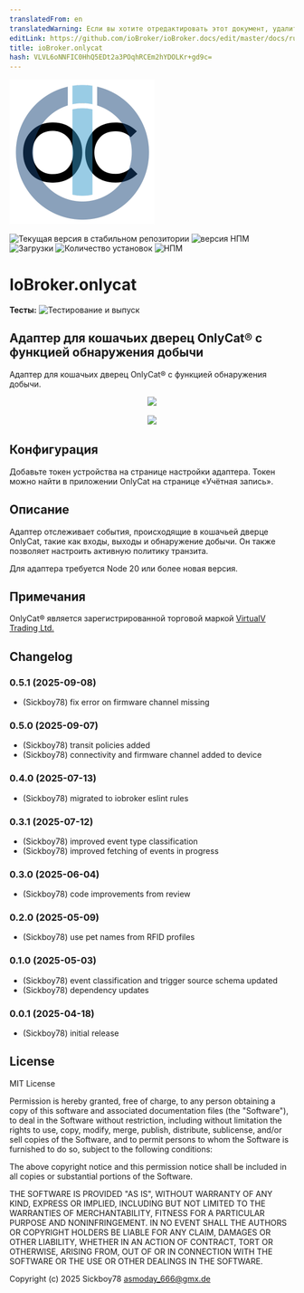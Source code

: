 ```yaml
---
translatedFrom: en
translatedWarning: Если вы хотите отредактировать этот документ, удалите поле «translationFrom», в противном случае этот документ будет снова автоматически переведен
editLink: https://github.com/ioBroker/ioBroker.docs/edit/master/docs/ru/adapterref/iobroker.onlycat/README.md
title: ioBroker.onlycat
hash: VLVL6oNNFIC0HhQ5EDt2a3POqhRCEm2hYDOLKr+gd9c=
---
```

![Логотип](../../../en/adapterref/iobroker.onlycat/admin/onlycat.png)

![Текущая версия в стабильном репозитории](https://iobroker.live/badges/onlycat-stable.svg)
![версия НПМ](https://img.shields.io/npm/v/iobroker.onlycat.svg)
![Загрузки](https://img.shields.io/npm/dm/iobroker.onlycat.svg)
![Количество установок](https://iobroker.live/badges/onlycat-installed.svg)
![НПМ](https://nodei.co/npm/iobroker.onlycat.png?downloads=true)

# IoBroker.onlycat
**Тесты:** ![Тестирование и выпуск](https://github.com/Author/ioBroker.onlycat/workflows/Test%20and%20Release/badge.svg)

## Адаптер для кошачьих дверец OnlyCat® с функцией обнаружения добычи
Адаптер для кошачьих дверец OnlyCat® с функцией обнаружения добычи.

<p align="center"> <img src="/admin/onlycat-flap.webp" /> </p> <p align="center"> <img style="max-width: 300px" src="/admin/screenshot.jpg" /> </p>

## Конфигурация
Добавьте токен устройства на странице настройки адаптера.
Токен можно найти в приложении OnlyCat на странице «Учётная запись».

## Описание
Адаптер отслеживает события, происходящие в кошачьей дверце OnlyCat, такие как входы, выходы и обнаружение добычи.
Он также позволяет настроить активную политику транзита.

Для адаптера требуется Node 20 или более новая версия.

## Примечания
OnlyCat® является зарегистрированной торговой маркой [VirtualV Trading Ltd.](https://www.onlycat.com/)

## Changelog

### 0.5.1 (2025-09-08)

* (Sickboy78) fix error on firmware channel missing

### 0.5.0 (2025-09-07)

* (Sickboy78) transit policies added
* (Sickboy78) connectivity and firmware channel added to device

### 0.4.0 (2025-07-13)

* (Sickboy78) migrated to iobroker eslint rules

### 0.3.1 (2025-07-12)

* (Sickboy78) improved event type classification
* (Sickboy78) improved fetching of events in progress

### 0.3.0 (2025-06-04)

* (Sickboy78) code improvements from review

### 0.2.0 (2025-05-09)

* (Sickboy78) use pet names from RFID profiles

### 0.1.0 (2025-05-03)

* (Sickboy78) event classification and trigger source schema updated
* (Sickboy78) dependency updates

### 0.0.1 (2025-04-18)

* (Sickboy78) initial release

## License

MIT License

Permission is hereby granted, free of charge, to any person obtaining a copy
of this software and associated documentation files (the "Software"), to deal
in the Software without restriction, including without limitation the rights
to use, copy, modify, merge, publish, distribute, sublicense, and/or sell
copies of the Software, and to permit persons to whom the Software is
furnished to do so, subject to the following conditions:

The above copyright notice and this permission notice shall be included in all
copies or substantial portions of the Software.

THE SOFTWARE IS PROVIDED "AS IS", WITHOUT WARRANTY OF ANY KIND, EXPRESS OR
IMPLIED, INCLUDING BUT NOT LIMITED TO THE WARRANTIES OF MERCHANTABILITY,
FITNESS FOR A PARTICULAR PURPOSE AND NONINFRINGEMENT. IN NO EVENT SHALL THE
AUTHORS OR COPYRIGHT HOLDERS BE LIABLE FOR ANY CLAIM, DAMAGES OR OTHER
LIABILITY, WHETHER IN AN ACTION OF CONTRACT, TORT OR OTHERWISE, ARISING FROM,
OUT OF OR IN CONNECTION WITH THE SOFTWARE OR THE USE OR OTHER DEALINGS IN THE
SOFTWARE.

Copyright (c) 2025 Sickboy78 <asmoday_666@gmx.de>